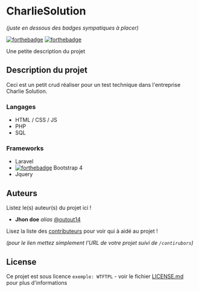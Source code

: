 # CharlieSolution
_(juste en dessous des badges sympatiques à placer)_

[![forthebadge](https://icon-icons.com/icons2/2415/PNG/32/bootstrap_plain_logo_icon_146619.png)](http://forthebadge.com)  [![forthebadge](http://forthebadge.com/images/badges/powered-by-electricity.svg)](http://forthebadge.com)

Une petite description du projet

## Description du projet

Ceci est un petit crud réaliser pour un test technique dans l'entreprise Charlie Solution.

### Langages

- HTML / CSS / JS 
- PHP 
- SQL

### Frameworks 

- Laravel
- [![forthebadge](https://icon-icons.com/icons2/2415/PNG/32/bootstrap_plain_logo_icon_146619.png)](http://forthebadge.com) Bootstrap 4
- Jquery


## Auteurs
Listez le(s) auteur(s) du projet ici !
* **Jhon doe** _alias_ [@outout14](https://github.com/outout14)

Lisez la liste des [contributeurs](https://github.com/your/project/contributors) pour voir qui à aidé au projet !

_(pour le lien mettez simplement l'URL de votre projet suivi de ``/contirubors``)_

## License

Ce projet est sous licence ``exemple: WTFTPL`` - voir le fichier [LICENSE.md](LICENSE.md) pour plus d'informations


